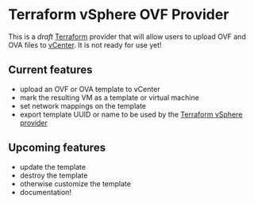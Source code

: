 # Terraform vSphere OVF Provider
This is a *draft* [Terraform][terraform] provider that will allow users to upload 
OVF and OVA files to [vCenter][vmware-vcenter]. It is not ready for use yet!

[vmware-vcenter]: https://www.vmware.com/products/vcenter-server.html
[terraform]: https://github.com/hashicorp/terraform

## Current features
- upload an OVF or OVA template to vCenter
- mark the resulting VM as a template or virtual machine
- set network mappings on the template
- export template UUID or name to be used by the [Terraform vSphere provider][provider]

## Upcoming features
- update the template
- destroy the template
- otherwise customize the template
- documentation!

[provider]: https://github.com/terraform-providers/terraform-provider-vsphere
